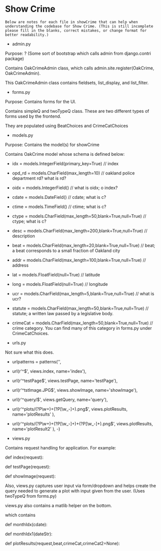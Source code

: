 Show Crime
==========

`Below are notes for each file in showCrime that can help when understanding the codebase for Show Crime. (This is still incomplete please fill in the blanks, correct mistakes, or change format for better readability.)`

- admin.py

Purpose: ? (Some sort of bootstrap which calls admin from django.contri package)

Contains OakCrimeAdmin class, which calls admin.site.register(OakCrime, OakCrimeAdmin).

This OakCrimeAdmin class contains fieldsets, list_display, and list_filter.

- forms.py

Purpose: Contains forms for the UI.

Contains simpleQ and twoTypeQ class. These are two different types of forms used by the frontend.

They are populated using BeatChoices and CrimeCatChoices

- models.py

Purpose: Contains the model(s) for showCrime

Contains OakCrime model whose schema is defined below:

- idx = models.IntegerField(primary_key=True) // index
- opd_rd = models.CharField(max_length=10) // oakland police department rd? what is rd?
- oidx = models.IntegerField() // what is oidx; o index?
- cdate = models.DateField() // cdate; what is c?
- ctime = models.TimeField() // ctime; what is c?
- ctype = models.CharField(max_length=50,blank=True,null=True) // ctype; what is c?
- desc = models.CharField(max_length=200,blank=True,null=True) // description
- beat = models.CharField(max_length=20,blank=True,null=True) // beat; a beat corresponds to a small fraction of Oakland city
- addr = models.CharField(max_length=100,blank=True,null=True) // address 
- lat = models.FloatField(null=True) // latitude
- long = models.FloatField(null=True) // longitude
- ucr = models.CharField(max_length=5,blank=True,null=True) // what is ucr?
- statute = models.CharField(max_length=50,blank=True,null=True) // statute; a written law passed by a legislative body.
- crimeCat = models.CharField(max_length=50,blank=True,null=True) // crime category. You can find many of this category in forms.py under CrimeCatChoices.

- urls.py

Not sure what this does.

- urlpatterns = patterns('',
- url(r'^$', views.index, name='index'),
- url(r'^testPage$', views.testPage, name='testPage'),
- url(r'^tstImage.JPG$', views.showImage, name='showImage'),
- url(r'^query/$', views.getQuery, name='query'),
- url(r'^plots/(?P<beat>\w+)\+(?P<crimeCat>[\w_-]+).png$', views.plotResults, name='plotResults' ),
- url(r'^plots/(?P<beat>\w+)\+(?P<crimeCat>[\w_-]+)\+(?P<crimeCat2>[\w_-]+).png$', views.plotResults, name='plotResult2' ),
-)

- views.py

Contains request handling for application. For example:

def index(request):

def testPage(request):

def showImage(request):

Also, views.py captures user input via form/dropdown and helps create the query needed to generate a plot with
input given from the user. (Uses twoTypeQ from forms.py)


views.py also contains a matlib helper on the bottom.

which contains 

def monthIdx(cdate):

def monthIdx1(dateStr):

def plotResults(request,beat,crimeCat,crimeCat2=None):








